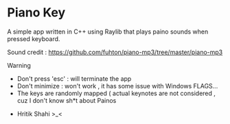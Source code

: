 # Piano Key

A simple app written in C++ using Raylib that plays paino sounds when pressed keyboard.

Sound credit : https://github.com/fuhton/piano-mp3/tree/master/piano-mp3 



> [!WARNING]
> - Don't press 'esc' : will terminate the app
> - Don't minimize : won't work , it has some issue with Windows FLAGS...
> - The keys are randomly mapped ( actual keynotes are not considered , cuz I don't know sh*t about Painos




- Hritik Shahi >_<
